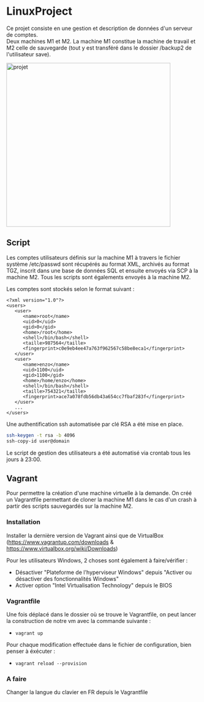 # LinuxProject

Ce projet consiste en une gestion et description de données d'un serveur de comptes. <br />
Deux machines M1 et M2. La machine M1 constitue la machine de travail et M2 celle de sauvegarde (tout y est transféré dans le dossier /backup2 de l'utilisateur save).

<img width="428" alt="projet" src="https://user-images.githubusercontent.com/53021621/127621137-3a901045-2124-4a7b-8bc9-9d7bcfbb72ea.png">

## Script

Les comptes utilisateurs définis sur la machine M1 à travers le fichier système /etc/passwd sont récupérés au format XML, archivés au format TGZ, inscrit dans une base de données SQL et ensuite envoyés via SCP à la machine M2. Tous les scripts sont égalements envoyés à la machine M2. 

Les comptes sont stockés selon le format suivant : 
```
<?xml version="1.0"?>
<users>
   <user>
      <name>root</name>
      <uid>0</uid>
      <gid>0</gid>
      <home>/root</home>
      <shell>/bin/bash</shell>
      <taille>987564</taille>
      <fingerprint>c0e9eb4ee47a763f962567c58be8eca1</fingerprint>
   </user>
   <user>
      <name>enzo</name>
      <uid>1100</uid>
      <gid>1100</gid>
      <home>/home/enzo</home>
      <shell>/bin/bash</shell>
      <taille>754321</taille>
      <fingerprint>ace7a078fdb56db43a654cc7fbaf283f</fingerprint>
   </user>
   ...
</users>
```

Une authentification ssh automatisée par clé RSA a été mise en place. 
```bash
ssh-keygen -t rsa -b 4096
ssh-copy-id user@domain
```

Le script de gestion des utilisateurs a été automatisé via crontab tous les jours à 23:00.

## Vagrant

Pour permettre la création d'une machine virtuelle à la demande. On créé un Vagrantfile permettant de cloner la machine M1 dans le cas d'un crash à partir des scripts sauvegardés sur la machine M2.

### Installation 

Installer la dernière version de Vagrant ainsi que de VirtualBox (https://www.vagrantup.com/downloads & https://www.virtualbox.org/wiki/Downloads)

Pour les utilisateurs Windows, 2 choses sont également à faire/vérifier : 

* Désactiver "Plateforme de l'hyperviseur Windows" depuis "Activer ou désactiver des fonctionnalités Windows"
* Activer option "Intel Virtualisation Technology" depuis le BIOS

### Vagrantfile

Une fois déplacé dans le dossier où se trouve le Vagrantfile, on peut lancer la construction de notre vm avec la commande suivante : 
* ``` vagrant up ``` 

Pour chaque modification effectuée dans le fichier de configuration, bien penser à éxécuter : 
* ``` vagrant reload --provision ```

### A faire 

Changer la langue du clavier en FR depuis le Vagrantfile

